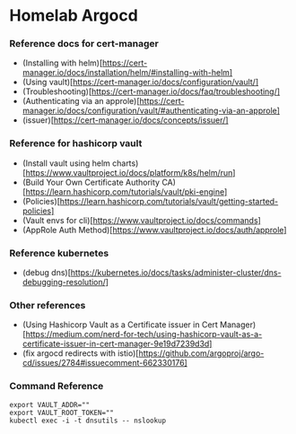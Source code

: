 # Homelab Argocd


### Reference docs for cert-manager
- (Installing with helm)[https://cert-manager.io/docs/installation/helm/#installing-with-helm]
- (Using vault)[https://cert-manager.io/docs/configuration/vault/]
- (Troubleshooting)[https://cert-manager.io/docs/faq/troubleshooting/]
- (Authenticating via an approle)[https://cert-manager.io/docs/configuration/vault/#authenticating-via-an-approle]
- (issuer)[https://cert-manager.io/docs/concepts/issuer/]

### Reference for hashicorp vault
- (Install vault using helm charts)[https://www.vaultproject.io/docs/platform/k8s/helm/run]
- (Build Your Own Certificate Authority CA)[https://learn.hashicorp.com/tutorials/vault/pki-engine]
- (Policies)[https://learn.hashicorp.com/tutorials/vault/getting-started-policies]
- (Vault envs for cli)[https://www.vaultproject.io/docs/commands]
- (AppRole Auth Method)[https://www.vaultproject.io/docs/auth/approle]


### Reference kubernetes
- (debug dns)[https://kubernetes.io/docs/tasks/administer-cluster/dns-debugging-resolution/]

### Other references
- (Using Hashicorp Vault as a Certificate issuer in Cert Manager)[https://medium.com/nerd-for-tech/using-hashicorp-vault-as-a-certificate-issuer-in-cert-manager-9e19d7239d3d]
- (fix argocd redirects with istio)[https://github.com/argoproj/argo-cd/issues/2784#issuecomment-662330176]

### Command Reference

```
export VAULT_ADDR=""
export VAULT_ROOT_TOKEN=""
kubectl exec -i -t dnsutils -- nslookup
```